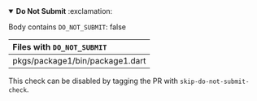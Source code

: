 <details open>
<summary>
<strong>Do Not Submit</strong> :exclamation:
</summary>

Body contains `DO_NOT_SUBMIT`: false

| Files with `DO_NOT_SUBMIT` |
| :--- |
|pkgs/package1/bin/package1.dart|


This check can be disabled by tagging the PR with `skip-do-not-submit-check`.
</details>

